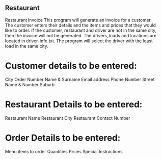## Restaurant
Restaurant Invoice
This program will generate an invoice for a customer. 
The customer enters their details and the items and prices that they would like to order. If the customer, restaurant and driver
are not in the same city, then the invoice will not be generated.
The drivers, loads and locations are located in driver-info.txt. The program will select the driver with the least load in the same city.

# Customer details to be entered: 
City
Order Number
Name & Surname
Email address
Phone Number
Street Name & Number
Suburb

# Restaurant Details to be entered:
Restaurant Name
Restaurant City
Restaurant Contact Number

# Order Details to be entered:
Menu items to order
Quantities
Prices
Special Instructions